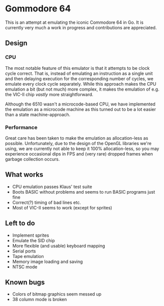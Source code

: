 # Gommodore 64

This is an attempt at emulating the iconic Commodore 64 in Go. It is 
currently very much a work in progress and contributions are appreciated.

## Design

### CPU
The most notable feature of this emulator is that it attempts to be
clock cycle correct. That is, instead of emulating an instruction as 
a single unit and then delaying execution for the corresponding number of 
cycles, we emulate every clock cycle separately. While this approach makes 
the CPU emulation a bit (but not much) more complex, it makes the 
emulation of e.g. the VIC-II chip *vastly* more straightforward.

Although the 6510 wasn't a microcode-based CPU, we have implemented the 
emulation as a microcode machine as this turned out to be a lot easier
than a state machine-approach.

### Performance
Great care has been taken to make the emulation as allocation-less as 
possible. Unfortunately, due to the design of the OpenGL libraries we're
using, we are currently not able to keep it 100% allocation-less, so you 
may experience occasional dips in FPS and (very rare) dropped frames when 
garbage collection occurs. 

## What works
* CPU emulation passes Klaus' test suite
* Boots BASIC without problems and seems to run BASIC programs just fine
* Correct(?) timing of bad lines etc.
* Most of VIC-II seems to work (except for sprites)

## Left to do
* Implement sprites
* Emulate the SID chip
* More flexible (and usable) keyboard mapping
* Serial ports
* Tape emulation
* Memory image loading and saving
* NTSC mode

## Known bugs
* Colors of bitmap graphics seem messed up
* 38 column mode is broken
